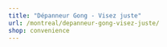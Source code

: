 ```yaml
---
title: "Dépanneur Gong - Visez juste"
url: /montreal/depanneur-gong-visez-juste/
shop: convenience
---
```

